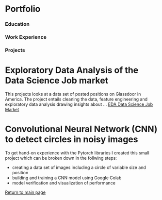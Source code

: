 # Portfolio

### Education

### Work Experience

### Projects
# Exploratory Data Analysis of the Data Science Job market
This projects looks at a data set of posted positions on Glassdoor in America. The project entails cleaning the data, feature engineering and exploratory data analysis drawing insights about ...
[EDA Data Science Job Market]([https://pages.github.com/](https://sebastianghafafian.github.io/Projects/))

# Convolutional Neural Network (CNN) to detect circles in noisy images
To get hand-on experience with the Pytorch libraries I created this small project which can be broken down in the follwing steps:
* creating a data set of images including a circle of variable size and position
* building and training a CNN model using Google Colab
* model verification and visualization of performance



[Return to main page]([https://pages.github.com/](https://sebastianghafafian.github.io/Portfolio/))
